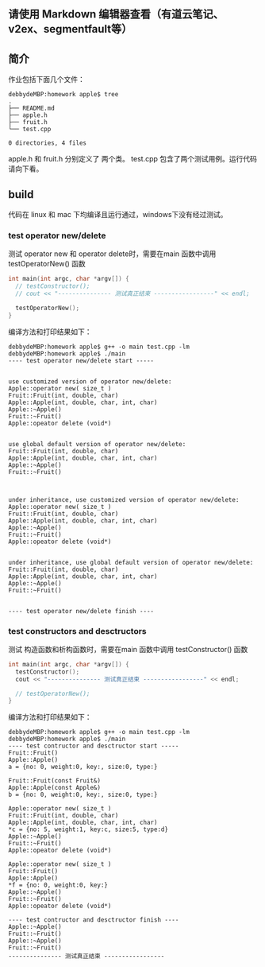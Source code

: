 ## 请使用 Markdown 编辑器查看（有道云笔记、v2ex、segmentfault等）

## 简介
作业包括下面几个文件：

```
debbydeMBP:homework apple$ tree
.
├── README.md
├── apple.h
├── fruit.h
└── test.cpp

0 directories, 4 files
```

apple.h 和 fruit.h 分别定义了 两个类。 test.cpp 包含了两个测试用例。运行代码请向下看。

## build 
代码在 linux 和 mac 下均编译且运行通过，windows下没有经过测试。

### test operator new/delete
测试 operator new 和 operator delete时，需要在main 函数中调用 testOperatorNew() 函数

``` c++
int main(int argc, char *argv[]) {
  // testConstructor();
  // cout << "--------------- 测试真正结束 -----------------" << endl;

  testOperatorNew();
}
```
编译方法和打印结果如下：

``` 
debbydeMBP:homework apple$ g++ -o main test.cpp -lm
debbydeMBP:homework apple$ ./main 
---- test operator new/delete start -----


use customized version of operator new/delete:
Apple::operator new( size_t )
Fruit::Fruit(int, double, char)
Apple::Apple(int, double, char, int, char)
Apple::~Apple()
Fruit::~Fruit()
Apple::opeator delete (void*)


use global default version of operator new/delete:
Fruit::Fruit(int, double, char)
Apple::Apple(int, double, char, int, char)
Apple::~Apple()
Fruit::~Fruit()



under inheritance, use customized version of operator new/delete:
Apple::operator new( size_t )
Fruit::Fruit(int, double, char)
Apple::Apple(int, double, char, int, char)
Apple::~Apple()
Fruit::~Fruit()
Apple::opeator delete (void*)


under inheritance, use global default version of operator new/delete:
Fruit::Fruit(int, double, char)
Apple::Apple(int, double, char, int, char)
Apple::~Apple()
Fruit::~Fruit()


---- test operator new/delete finish ----
```

### test constructors and desctructors
测试 构造函数和析构函数时，需要在main 函数中调用 testConstructor() 函数

``` c++
int main(int argc, char *argv[]) {
  testConstructor();
  cout << "--------------- 测试真正结束 -----------------" << endl;

  // testOperatorNew();
}
```
编译方法和打印结果如下：
```
debbydeMBP:homework apple$ g++ -o main test.cpp -lm
debbydeMBP:homework apple$ ./main 
---- test contructor and desctructor start -----
Fruit::Fruit()
Apple::Apple()
a = {no: 0, weight:0, key:, size:0, type:}

Fruit::Fruit(const Fruit&)
Apple::Apple(const Apple&)
b = {no: 0, weight:0, key:, size:0, type:}

Apple::operator new( size_t )
Fruit::Fruit(int, double, char)
Apple::Apple(int, double, char, int, char)
*c = {no: 5, weight:1, key:c, size:5, type:d}
Apple::~Apple()
Fruit::~Fruit()
Apple::opeator delete (void*)

Apple::operator new( size_t )
Fruit::Fruit()
Apple::Apple()
*f = {no: 0, weight:0, key:}
Apple::~Apple()
Fruit::~Fruit()
Apple::opeator delete (void*)

---- test contructor and desctructor finish ----
Apple::~Apple()
Fruit::~Fruit()
Apple::~Apple()
Fruit::~Fruit()
--------------- 测试真正结束 ----------------- 
```